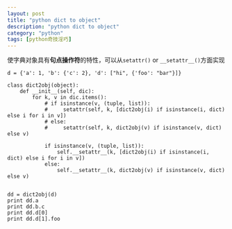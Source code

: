 ```yaml
---
layout: post
title: "python dict to object"
description: "python dict to object"
category: "python"
tags: [python奇技淫巧]
---
```

<p>使字典对象具有<strong>句点操作符</strong>的特性，可以从<code>setattr()</code> or <code>__setattr__()</code>方面实现</p>

<pre><code>d = {'a': 1, 'b': {'c': 2}, 'd': ["hi", {'foo': "bar"}]}

class dict2obj(object):
    def __init__(self, dic):
        for k, v in dic.items():
            # if isinstance(v, (tuple, list)):
            #     setattr(self, k, [dict2obj(i) if isinstance(i, dict) else i for i in v])
            # else:
            #     setattr(self, k, dict2obj(v) if isinstance(v, dict) else v)

            if isinstance(v, (tuple, list)):
                self.__setattr__(k, [dict2obj(i) if isinstance(i, dict) else i for i in v])
            else:
                self.__setattr__(k, dict2obj(v) if isinstance(v, dict) else v)


dd = dict2obj(d)
print dd.a
print dd.b.c
print dd.d[0]
print dd.d[1].foo
</code></pre>

